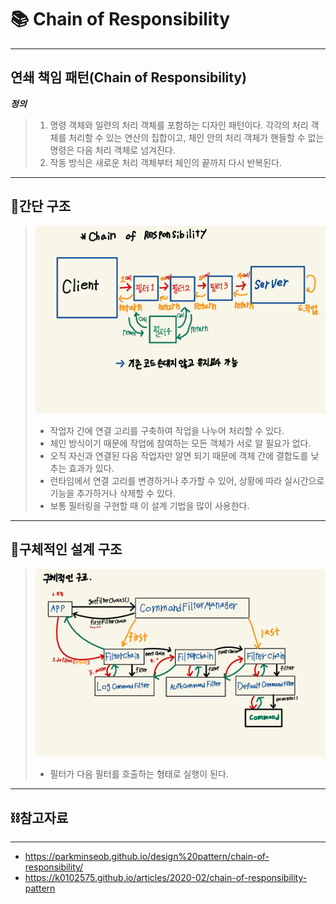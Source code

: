 # 📚 Chain of Responsibility

---
## 연쇄 책임 패턴(Chain of Responsibility)

***정의***
> 1. 명령 객체와 일련의 처리 객체를 포함하는 디자인 패턴이다. 각각의 처리 객체를 처리할 수 있는 연산의 집합이고, 체인 안의 처리 
> 객체가 핸들할 수 없는 명령은 다음 처리 객체로 넘겨진다.
> 2. 작동 방식은 새로운 처리 객체부터 체인의 끝까지 다시 반복된다.


---
## 🔨간단 구조

> ![간단구조](../img/chain_of_responsibility_patten_img/간단%20구조.jpg)
>
> - 작업자 간에 연결 고리를 구축하여 작업을 나누어 처리할 수 있다.
> - 체인 방식이기 때문에 작업에 참여하는 모든 객체가 서로 알 필요가 없다.
> - 오직 자신과 연결된 다음 작업자만 알면 되기 때문에 객체 간에 결합도를 낮추는 효과가 있다.
> - 런타임에서 연결 고리를 변경하거나 추가할 수 있어, 상황에 따라 실시간으로 기능을 추가하거나 삭제할 수 있다.
> - 보통 필터링을 구현할 때 이 설계 기법을 많이 사용한다. 

---

## 🔨구체적인 설계 구조

> ![구체적인 구조](../img/chain_of_responsibility_patten_img/구체적인%20구조.jpg)
> - 필터가 다음 필터를 호출하는 형태로 실행이 된다.

---

## ⛓️참고자료

---
- https://parkminseob.github.io/design%20pattern/chain-of-responsibility/
- https://k0102575.github.io/articles/2020-02/chain-of-responsibility-pattern